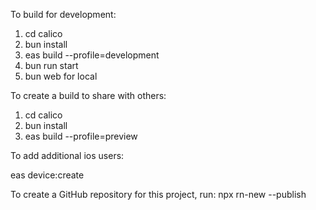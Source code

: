 To build for development:

1. cd calico
2. bun install
3. eas build --profile=development
4. bun run start
5. bun web for local

To create a build to share with others:

1. cd calico
2. bun install
3. eas build --profile=preview

To add additional ios users:

eas device:create

To create a GitHub repository for this project, run:
npx rn-new --publish



